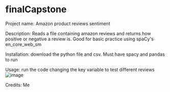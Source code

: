 # finalCapstone

Project name: Amazon product reviews sentiment

Description: Reads a file containing amazon reviews and returns how positive or negative a review is. Good for basic practice using spaCy's en_core_web_sm

Installation: download the python file and csv. Must have spacy and pandas to run

Usage: run the code changing the key variable to test different reviews
      ![image](https://github.com/DanielAnthonyJones/finalCapstone/assets/156261995/20838591-0f78-4f3d-a03c-a6fa951550d6)

Credits: Me

